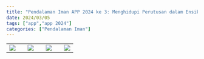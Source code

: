 ```yaml
---
title: "Pendalaman Iman APP 2024 ke 3: Menghidupi Perutusan dalam Ensiklik Laudato Si Menjadikan Bumi Rumah Bersama"
date: 2024/03/05
tags: ["app","app 2024"]
categories: ["Pendalaman Iman"]
---
```

| | | | | | | |
|---|---|---|---|---|---|---|
| ![](/img/ap5mar24.avif) | | ![](/img/ap5mar241.avif) | | ![](/img/ap5mar242.avif) | | ![](/img/ap5mar243.avif) | | ![](/img/ap5mar244.avif) | | ![](/img/ap5mar245.avif) | | ![](/img/ap5mar246.avif) | 